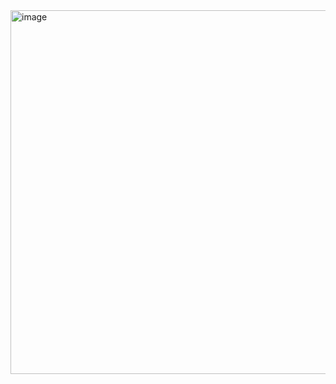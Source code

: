 <img width="1095" height="582" alt="image" src="https://github.com/user-attachments/assets/809ebed5-c63b-456d-b3d5-d206bf78d98d" />
